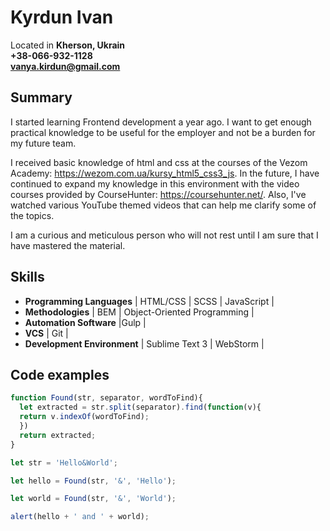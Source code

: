 # Kyrdun Ivan

Located in **Kherson, Ukrain**  
**+38-066-932-1128  
[vanya.kirdun@gmail.com](mailto:vanya.kirdun@gmail.com)**

## Summary

I started learning Frontend development a year ago. I want to get enough practical knowledge to be useful for the employer and not be a burden for my future team.

I received basic knowledge of html and css at the courses of the Vezom Academy: https://wezom.com.ua/kursy_html5_css3_js. In the future, I have continued to expand my knowledge in this environment with the video courses provided by CourseHunter: https://coursehunter.net/. Also, I've watched various YouTube themed videos that can help me clarify some of the topics.

I am a curious and meticulous person who will not rest until I am sure that I have mastered the material.

## Skills
* **Programming Languages** | HTML/CSS | SCSS | JavaScript |
* **Methodologies** | BEM | Object-Oriented Programming |
* **Automation Software** |Gulp |
* **VCS** | Git |
* **Development Environment** | Sublime Text 3 | WebStorm |

## Code examples

```javascript
function Found(str, separator, wordToFind){
  let extracted = str.split(separator).find(function(v){ 
  return v.indexOf(wordToFind);
  })
  return extracted;
}

let str = 'Hello&World';

let hello = Found(str, '&', 'Hello');

let world = Found(str, '&', 'World');

alert(hello + ' and ' + world);
```

